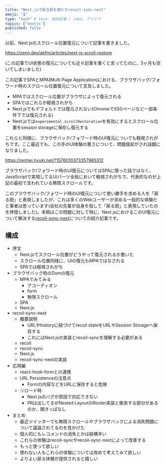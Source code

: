 ```yaml
---
title: "Next.jsで戻る厨を満たすrecoil-sync-next"
emoji: "⏳"
type: "tech" # tech: 技術記事 / idea: アイデア
topics: ["nextjs"]
published: false
---
```


以前、Next.jsのスクロール位置復元について記事を書きました。

https://zenn.dev/akfm/articles/next-js-scroll-restore

(この記事でUI状態の復元についても近々記事を書くと言ってたのに、3ヶ月も空いてしまいました)

この記事でSPAとMPA(Multi Page Application)における、ブラウザバック/フォワード時のスクロール位置復元について言及しました。

- MPAではスクロール位置がブラウザによって復元される
- SPAではこれらが軽視されがち
- Next.jsでもデフォルトでは復元されない(ChromeでSSGページなど一部条件下では復元される)
- Next.jsでは`experimental.scrollRestoration`を有効にするとスクロール位置をsession storageに保存し復元する

これらと同様に、ブラウザバック/フォワード時のUI復元についても軽視されがちです。ここ最近でも、この手のUI体験の悪さについて、問題提起がされ話題になりました。

https://rentwi.hyuki.net/?1576010373357965312

ブラウザバック/フォワード時のUI復元についてはSPAに限った話ではなく、JavaScriptで実現してるUIパーツ全般において軽視されがちで、代表的なのが上記の最初で言われている無限スクロールです。

このブラウザバック/フォワード時のUI復元について使い勝手を求める人を「戻る厨」と表現しましたが、これは多くのWebユーザーが求める一般的な体験だと筆者は思っています(会社の先輩が自身を指して「戻る厨」と表現していたのを拝借しました)。本稿はこの問題に対して特に、Next.jsにおけるこのUI復元について解決する[recoil-sync-next](https://www.npmjs.com/package/recoil-sync-next)についての紹介記事です。

## 構成

- 序文
  - Next.jsでスクロール位置がどうやって復元されるか書いた
  - スクロール位置同様に、UIの復元もMPAではなされる
  - SPAでは軽視されがち
- ブラウザバック時のDomの復元
  - MPAでみてみる
    - アコーディオン
    - form
    - 無限スクロール
  - SPA
  - Next.js
- recoil-sync-next
  - 概要説明
    - URLやhistoryに紐づけてrecoil stateをURLやSession Storageへ保存する
    - これにはNext.jsの実装とrecoil-syncを理解する必要がある
  - recoil
  - recoil-sync
  - Next.js
  - recoil-sync-nextの実装
- 応用編
  - react-hook-formとの連携
  - URL Persistenceの注意点
    - Formの内容などをURLに保存すると危険
  - リロード時
    - Next.jsのバグが原因で対応できない
    - PRは出してるがNested LayoutのRouter実装と衝突する部分があるのか、開きっぱなし
- まとめ
  - 最近ツイッターでも無限スクロールやブラウザバックによる消失問題について議論されてるのを見かけた
  - 個人的にもレコメンドの消失とかは結構辛い
  - これらの体験はrecoil-syncやrecoil-sync-nextによって改善する
  - もっと使って欲しい
  - 使わない人もこれらの体験については改めて考えてみて欲しい
  - よりよい戻る体験が提供されると嬉しい
